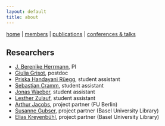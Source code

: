 ```yaml
---
layout: default
title: about
---
```


[home](index.md) | [members](members.md) | [publications](publications.md) | [conferences & talks](conf_talks.md)

## Researchers

  - [J. Berenike Herrmann](https://jberenike.github.io/), PI
  - [Giulia Grisot](https://giuliagrisot.github.io/), postdoc
  - [Priska Handayani Rüegg](), student assistant
  - [Sebastian Cramm](), student assistant
  - [Jonas Waeber](), student assistant
  - [Lesther Zulauf](https://dhlab.philhist.unibas.ch/en/persons/lesther-zulauf-bal-ut/), student assistant
  - [Arthur Jacobs](http://www.loe.fu-berlin.de/en/dine/people/directors/jacobs.html), project partner (FU Berlin)
  - [Susanne Gubser](), project partner (Basel University Library)
  - [Elias Kreyenbühl](), project partner (Basel University Library)

